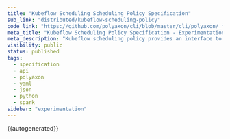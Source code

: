 ```yaml
---
title: "Kubeflow Scheduling Scheduling Policy Specification"
sub_link: "distributed/kubeflow-scheduling-policy"
code_link: "https://github.com/polyaxon/cli/blob/master/cli/polyaxon/_flow/run/kubeflow/scheduling_policy.py"
meta_title: "Kubeflow Scheduling Policy Specification - Experimentation"
meta_description: "Kubeflow scheduling policy provides an interface to define a scheduling logic for TFJob/MPIJob/PytorchJob/MXNetJob/XGBoost."
visibility: public
status: published
tags:
  - specification
  - api
  - polyaxon
  - yaml
  - json
  - python
  - spark
sidebar: "experimentation"
---
```


{{autogenerated}}
